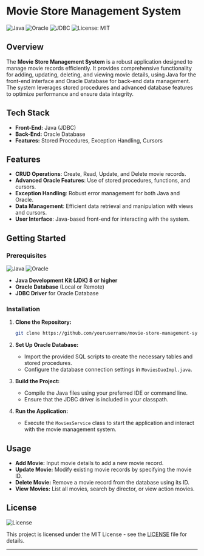# Movie Store Management System

![Java](https://img.shields.io/badge/Java-ED8B00?style=flat&logo=java&logoColor=white)
![Oracle](https://img.shields.io/badge/Oracle_SQL_Developer-F80000?style=flat&logo=oracle&logoColor=white)
![JDBC](https://img.shields.io/badge/JDBC-007396?style=flat&logo=java&logoColor=white)
![License: MIT](https://img.shields.io/badge/License-MIT-green?style=flat)

## Overview

The **Movie Store Management System** is a robust application designed to manage movie records efficiently. It provides comprehensive functionality for adding, updating, deleting, and viewing movie details, using Java for the front-end interface and Oracle Database for back-end data management. The system leverages stored procedures and advanced database features to optimize performance and ensure data integrity.

## Tech Stack

- **Front-End:** Java (JDBC)
- **Back-End:** Oracle Database
- **Features:** Stored Procedures, Exception Handling, Cursors

## Features

- **CRUD Operations**: Create, Read, Update, and Delete movie records.
- **Advanced Oracle Features**: Use of stored procedures, functions, and cursors.
- **Exception Handling**: Robust error management for both Java and Oracle.
- **Data Management**: Efficient data retrieval and manipulation with views and cursors.
- **User Interface**: Java-based front-end for interacting with the system.

## Getting Started

### Prerequisites

![Java](https://img.shields.io/badge/Java-JDK--21-orange?style=flat&logo=java) 
![Oracle](https://img.shields.io/badge/Oracle-SQL_Developer-red?style=flat&logo=oracle)

- **Java Development Kit (JDK) 8 or higher**
- **Oracle Database** (Local or Remote)
- **JDBC Driver** for Oracle Database

### Installation

1. **Clone the Repository:**

    ```bash
    git clone https://github.com/yourusername/movie-store-management-system.git
    ```

2. **Set Up Oracle Database:**

    - Import the provided SQL scripts to create the necessary tables and stored procedures.
    - Configure the database connection settings in `MoviesDaoImpl.java`.

3. **Build the Project:**

    - Compile the Java files using your preferred IDE or command line.
    - Ensure that the JDBC driver is included in your classpath.

4. **Run the Application:**

    - Execute the `MoviesService` class to start the application and interact with the movie management system.

## Usage

- **Add Movie:** Input movie details to add a new movie record.
- **Update Movie:** Modify existing movie records by specifying the movie ID.
- **Delete Movie:** Remove a movie record from the database using its ID.
- **View Movies:** List all movies, search by director, or view action movies.



## License

![License](https://img.shields.io/github/license/pranavmm14/Movie-Store-Management-System?style=flat)

This project is licensed under the MIT License - see the [LICENSE](LICENSE) file for details.

---
